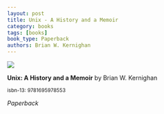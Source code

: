 ```yaml
---
layout: post
title: Unix - A History and a Memoir
category: books
tags: [books]
book_type: Paperback
authors: Brian W. Kernighan
---
```


<img src="http://books.google.com/books/content?id=uO9oDwAAQBAJ&printsec=frontcover&img=1&zoom=1&edge=curl&source=gbs_api"/>

**Unix: A History and a Memoir** by Brian W. Kernighan

<sup>isbn-13: 9781695978553</sup>

*Paperback*
